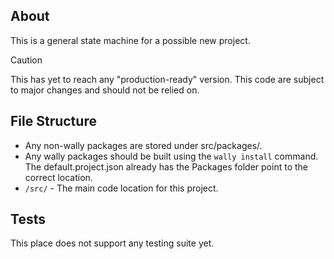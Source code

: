 ## About

This is a general state machine for a possible new project.

> [!CAUTION]
> This has yet to reach any "production-ready" version. This code are subject to major changes and should not be relied on.


## File Structure

- Any non-wally packages are stored under src/packages/.
- Any wally packages should be built using the `wally install` command. The default.project.json already has the Packages folder point to the correct location.
- `/src/` - The main code location for this project.

## Tests

This place does not support any testing suite yet.